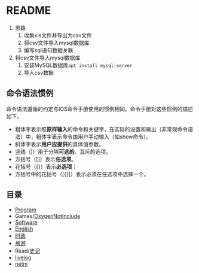 # README

1. 思路
    1. 收集xls文件并导出为csv文件
    2. 将csv文件导入mysql数据库
    3. 编写sql语句数据关联
2. 将csv文件导入mysql数据库
    1. 安装MySQL数据库`apt install mysql-server`
    2. 导入csv数据

## 命令语法惯例

命令语法遵循的约定与IOS命令手册使用的惯例相同。命令手册对这些惯例的描述如下。
- 粗体字表示照**原样输入**的命令和关键字，在实际的设置和输出（非常规命令语法）中，粗体字表示命令由用户手动输入（如show命令）。
- 斜体字表示**用户应提供**的具体值参数。
- 竖线（|）用于分隔**可选的**、互斥的选项。
- 方括号（[]）表示**任选项**。
- 花括号（{}）表示**必选项**；
- 方括号中的花括号（[{}]）表示必须在任选项中选择一个。

## 目录

- [Program](Program/Program.md)
- Games/[OxygenNotInclude](OxygenNotInclude.md)
- [Software](Software/software.md)
- [English](english.md)
- [时政](CivilServant/时政/时政.md)
- [旅游](旅游.md)
- Read/[史记](史记.md)
- [livelog](live_log/livelog.md)
- [netm](NETM/netm.md)